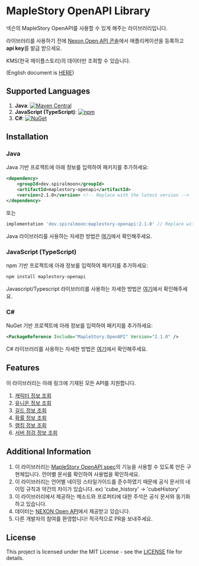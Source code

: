 # MapleStory OpenAPI Library

넥슨의 MapleStory OpenAPI를 사용할 수 있게 해주는 라이브러리입니다.

라이브러리를 사용하기 전에 [Nexon Open API 콘솔](https://openapi.nexon.com/my-application/)에서 애플리케이션을 등록하고 **api key**를 발급 받으세요.

KMS(한국 메이플스토리)의 데이터만 조회할 수 있습니다.

(English document is [HERE](./README.md))

## Supported Languages

1. **Java**: [![Maven Central](https://img.shields.io/maven-central/v/dev.spiralmoon/maplestory-openapi)](https://search.maven.org/artifact/dev.spiralmoon/maplestory-openapi)
2. **JavaScript (TypeScript)**: [![npm](https://img.shields.io/npm/v/maplestory-openapi)](https://www.npmjs.com/package/maplestory-openapi)
3. **C#**: [![NuGet](https://img.shields.io/nuget/v/MapleStory.OpenAPI)](https://www.nuget.org/packages/MapleStory.OpenAPI)

## Installation

### Java

Java 기반 프로젝트에 아래 정보를 입력하여 패키지를 추가하세요:

```xml
<dependency>
    <groupId>dev.spiralmoon</groupId>
    <artifactId>maplestory-openapi</artifactId>
    <version>2.1.0</version> <!-- Replace with the latest version -->
</dependency>
```
또는
```groovy
implementation 'dev.spiralmoon:maplestory-openapi:2.1.0' // Replace with the latest version
```

Java 라이브러리를 사용하는 자세한 방법은 [여기](./java/README-ko.md)에서 확인해주세요.

### JavaScript (TypeScript)

npm 기반 프로젝트에 아래 정보를 입력하여 패키지를 추가하세요:

```bash
npm install maplestory-openapi
```

Javascript/Typescript 라이브러리를 사용하는 자세한 방법은 [여기](./js/README-ko.md)에서 확인해주세요.

### C#

NuGet 기반 프로젝트에 아래 정보를 입력하여 패키지를 추가하세요:


```xml
<PackageReference Include="MapleStory.OpenAPI" Version="2.1.0" />
```


C# 라이브러리를 사용하는 자세한 방법은 [여기](./csharp/README-ko.md)에서 확인해주세요.

## Features

이 라이브러리는 아래 링크에 기재된 모든 API를 지원합니다.

1. [캐릭터 정보 조회](https://openapi.nexon.com/game/maplestory/?id=22)
2. [유니온 정보 조회](https://openapi.nexon.com/game/maplestory/?id=23)
3. [길드 정보 조회](https://openapi.nexon.com/game/maplestory/?id=24)
4. [확률 정보 조회](https://openapi.nexon.com/game/maplestory/?id=25)
5. [랭킹 정보 조회](https://openapi.nexon.com/game/maplestory/?id=26)
6. [서버 점검 정보 조회](https://api.maplestory.nexon.com/soap/maplestory.asmx?op=GetInspectionInfo)

## Additional Information

1. 이 라이브러리는 [MapleStory OpenAPI spec](https://openapi.nexon.com/game/maplestory)의 기능을 사용할 수 있도록 만든 구현체입니다. 언어별 문서를 확인하여 사용법을 확인하세요.
2. 이 라이브러리는 언어별 네이밍 스타일가이드를 준수하였기 때문에 공식 문서의 네이밍 규칙과 약간의 차이가 있습니다. ex) 'cube_history' -> 'cubeHistory'
3. 이 라이브러리에서 제공하는 메소드와 프로퍼티에 대한 주석은 공식 문서와 동기화하고 있습니다.
4. 데이터는 [NEXON Open API](https://openapi.nexon.com)에서 제공받고 있습니다.
5. 다른 개발자의 참여를 환영합니다! 적극적으로 PR을 보내주세요.

## License

This project is licensed under the MIT License - see the [LICENSE](./LICENSE) file for details.